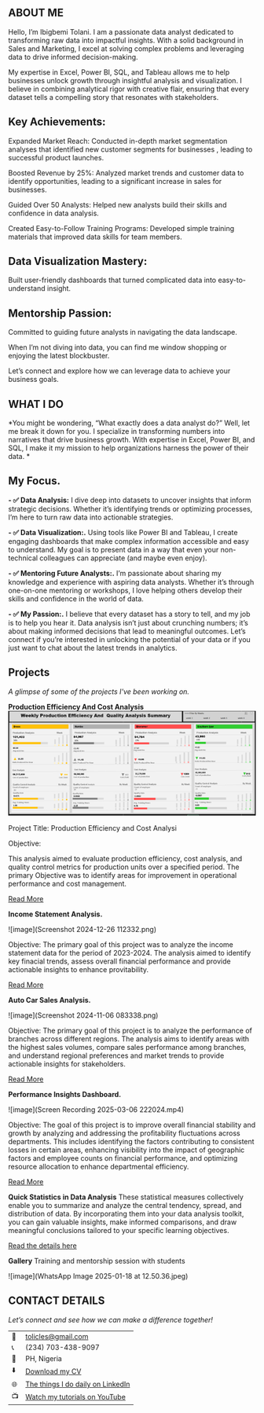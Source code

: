 <!--Section 1: Introduce your self-->
## ABOUT ME

Hello, I’m Ibigbemi Tolani.
I am a passionate data analyst dedicated to transforming raw data into impactful insights. With a solid background in Sales and Marketing, I excel at solving complex problems and leveraging data to drive informed decision-making.

My expertise in Excel, Power BI, SQL, and Tableau allows me to help businesses unlock growth through insightful analysis and visualization. I believe in combining analytical rigor with creative flair, ensuring that every dataset tells a compelling story that resonates with stakeholders.

## Key Achievements:
Expanded Market Reach: Conducted in-depth market segmentation analyses that identified new customer segments for businesses , leading to successful product launches.

Boosted Revenue by 25%: Analyzed market trends and customer data to identify opportunities, leading to a significant increase in sales for businesses.

Guided Over 50 Analysts: Helped new analysts build their skills and confidence in data analysis.

Created Easy-to-Follow Training Programs: Developed simple training materials that improved data skills for team members.

## Data Visualization Mastery: 
Built user-friendly dashboards that turned complicated data into easy-to-understand insight.

## Mentorship Passion: 
Committed to guiding future analysts in navigating the data landscape.

When I’m not diving into data, you can find me window shopping or enjoying the latest blockbuster. 

Let’s connect and explore how we can leverage data to achieve your business goals.


<!--Mention your top/relevant skills here - core and soft skills-->
## WHAT I DO

*You might be wondering, “What exactly does a data analyst do?” Well, let me break it down for you. I specialize in transforming numbers into narratives that drive business growth. With expertise in Excel, Power BI, and SQL, I make it my mission to help organizations harness the power of their data.
*
## My Focus.
**- ✅ Data Analysis:**
 I dive deep into datasets to uncover insights that inform strategic decisions. Whether it’s identifying trends or optimizing processes, I’m here to turn raw data into actionable strategies.
 

**- ✅ Data Visualization:.**
Using tools like Power BI and Tableau, I create engaging dashboards that make complex information accessible and easy to understand. My goal is to present data in a way that even your non-technical colleagues can appreciate (and maybe even enjoy).


**- ✅ Mentoring Future Analysts:.**
 I’m passionate about sharing my knowledge and experience with aspiring data analysts. Whether it’s through one-on-one mentoring or workshops, I love helping others develop their skills and confidence in the world of data.

**- ✅ My Passion:.**
I believe that every dataset has a story to tell, and my job is to help you hear it. Data analysis isn’t just about crunching numbers; it’s about making informed decisions that lead to meaningful outcomes. Let’s connect if you’re interested in unlocking the potential of your data or if you just want to chat about the latest trends in analytics.


<!--Section 2: List 3-4 key projects-->
## Projects

*A glimpse of some of the projects I've been working on.*

**Production Efficiency And Cost Analysis**
![image](rrreerer.png)

Project Title: Production Efficiency and Cost Analysi

Objective:

This analysis aimed to evaluate production efficiency, cost analysis, and quality control metrics for production units over a specified period. The primary Objective was to identify areas for improvement in operational performance and cost management.


[Read More](https://www.linkedin.com/pulse/production-efficiency-cost-analysis-tolani-ibigbemi-9mf0f?utm_source=share&utm_medium=member_android&utm_campaign=share_via)

**Income Statement Analysis.**

![image](Screenshot 2024-12-26 112332.png)

Objective:
The primary goal of this project was to analyze the income statement data for the period of 2023-2024. The analysis aimed to identify key finacial trends, assess overall financial performance and provide actionable insights to enhance provitability.

[Read More](https://www.linkedin.com/pulse/income-statement-analysis-2023-2024-tolani-ibigbemi-11r4f)

**Auto Car Sales Analysis.**

![image](Screenshot 2024-11-06 083338.png)

Objective:
The primary goal of this project is to analyze the performance of branches across different regions. The analysis aims to identify areas with the highest sales volumes, compare sales performance among branches, and understand regional preferences and market trends to provide actionable insights for stakeholders.

[Read More](https://medium.com/@tolicles/business-briefing-auto-car-sales-performance-analysis-9cf0089670b0)

**Performance Insights Dashboard.**

![image](Screen Recording 2025-03-06 222024.mp4)

Objective:
The goal of this project is to improve overall financial stability and growth by analyzing and addressing the profitability fluctuations across departments. This includes identifying the factors contributing to consistent losses in certain areas, enhancing visibility into the impact of geographic factors and employee counts on financial performance, and optimizing resource allocation to enhance departmental efficiency.

[Read More](https://www.linkedin.com/posts/christianaibigbemi-dataanalyst_from-chaos-to-clarity-how-data-transformed-activity-7304492863575191553-_aVg?utm_source=share&utm_medium=member_desktop&rcm=ACoAACfMeEQB_LpemRkNFOMmgqbtOiAQg3IvHIg)


**Quick Statistics in Data Analysis**
These statistical measures collectively enable you to summarize and analyze the central tendency, spread, and distribution of data. By incorporating them into your data analysis toolkit, you can gain valuable insights, make informed comparisons, and draw meaningful conclusions tailored to your specific learning objectives.

<a href="https://www.linkedin.com/pulse/quick-statistics-data-analysis-christiana-ibigbemi/">Read the details here</a>

**Gallery**
Training and mentorship session with students

![image](WhatsApp Image 2025-01-18 at 12.50.36.jpeg)


## CONTACT DETAILS

*Let’s connect and see how we can make a difference together!*
<table>
  <tbody>
    <tr>
      <td>📧</td>
      <td><a href="tolicles@gmail.com">tolicles@gmail.com</a></td>
    </tr>
    <tr>
      <td>📞</td>
      <td>(234) 703-438-9097</td>
    </tr>
    <tr>
      <td>📍</td>
      <td>PH, Nigeria</td>
    </tr>
    <tr>
      <td>⬇️</td>
      <td><a href="CHRISTIANAIBIGBEMI Rated (1).pdf">Download my CV</a></td>
    </tr>
    <tr>
      <td>🌐</td>
      <td><a href="https://www.linkedin.com/in/christianaibigbemi">The things I do daily on LinkedIn</a></td>
    </tr>
    <tr>
      <td>📺</td>
      <td><a href="https://www.youtube.com/@DataDuchess">Watch my tutorials on YouTube</a></td>
    </tr>
  </tbody>
</table>

   





